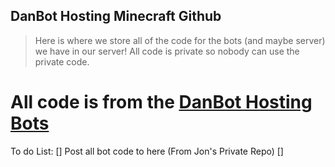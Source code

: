 ## DanBot Hosting Minecraft Github

> Here is where we store all of the code for the bots (and maybe server) we have in our server!
> All code is private so nobody can use the private code.

# All code is from the [DanBot Hosting Bots](https://danbot.host)

To do List:
[] Post all bot code to here (From Jon's Private Repo)
[] 
